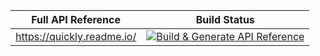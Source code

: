 | Full API Reference           | Build Status                                                                                                                                                                             |
| ---------------------------- | ---------------------------------------------------------------------------------------------------------------------------------------------------------------------------------------- |
| https://quickly.readme.io/ | [![Build & Generate API Reference](https://github.com/fffffatah/Quickly/actions/workflows/build.yaml/badge.svg)](https://github.com/fffffatah/Quickly/actions/workflows/build.yaml) |